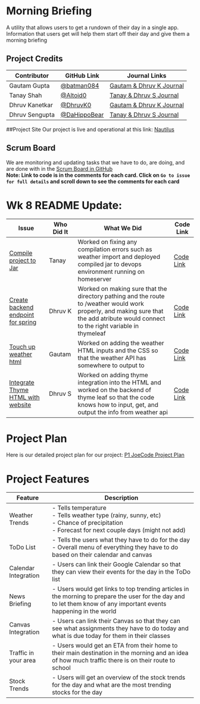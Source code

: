 # Morning Briefing  
A utility that allows users to get a rundown of their day in a single app. Information that users get will help them start off their day and give them a morning briefing

## Project Credits
Contributor | GitHub Link | Journal Links
----------- | ----------- | -------------
Gautam Gupta | [@batman084](https://github.com/batman084) | [Gautam & Dhruv K Journal](https://docs.google.com/document/d/1tCDVj-Cb-zR5BkXZF6V9x2aPzR__5qMSUu2iNDu2oko/edit?usp=sharing)
Tanay Shah | [@Altoid0](https://github.com/Altoid0) | [Tanay & Dhruv S Journal](https://docs.google.com/document/d/1g60S7gscwpYl4oalQHzpsQa1RahPRVd42iXyDRPMrnE/edit?usp=sharing)
Dhruv Kanetkar | [@DhruvK0](https://github.com/DhruvK0) | [Gautam & Dhruv K Journal](https://docs.google.com/document/d/1tCDVj-Cb-zR5BkXZF6V9x2aPzR__5qMSUu2iNDu2oko/edit?usp=sharing)
Dhruv Sengupta | [@DaHippoBear](https://github.com/DaHippoBear) | [Tanay & Dhruv S Journal](https://docs.google.com/document/d/1g60S7gscwpYl4oalQHzpsQa1RahPRVd42iXyDRPMrnE/edit?usp=sharing)


##Project Site
Our project is live and operational at this link: [Nautilus](http://76.176.51.196/)

## Scrum Board
We are monitoring and updating tasks that we have to do, are doing, and are done with in the [Scrum Board in GitHub](https://github.com/Altoid0/Nautilus/projects/1)  
**Note: Link to code is in the comments for each card. Click on `Go to issue for full details` and scroll down to see the comments for each card**  

# Wk 8 README Update:
Issue | Who Did It | What We Did | Code Link
----------------------------------------- | ----------- | -------------------------------------------------------------------------- | ---------------------------------------------
[Compile project to Jar](https://github.com/Altoid0/Nautilus/issues/22) | Tanay | Worked on fixing any compilation errors such as weather import and deployed compiled jar to devops environment running on homeserver | [Code Link](https://github.com/Altoid0/Nautilus/releases/tag/2.0.0)
[Create backend endpoint for spring](https://github.com/Altoid0/Nautilus/issues/4) | Dhruv K | Worked on making sure that the directory pathing and the route to /weather would work properly, and making sure that the add atribute would connect to the right variable in thymeleaf | [Code Link](https://github.com/Altoid0/Nautilus/blob/master/menu/src/main/java/com/nautilus/NautilusApplicationController.java)
[Touch up weather html](https://github.com/Altoid0/Nautilus/issues/14) | Gautam | Worked on adding the weather HTML inputs and the CSS so that the weather API has somewhere to output to | [Code Link](https://github.com/Altoid0/Nautilus/blob/master/menu/src/main/resources/templates/weather.html)
[Integrate Thyme HTML with website](https://github.com/Altoid0/Nautilus/issues/12) | Dhruv S | Worked on adding thyme integration into the HTML and worked on the backend of thyme leaf so that the code knows how to input, get, and output the info from weather api | [Code Link](https://github.com/Altoid0/Nautilus/blob/master/menu/src/main/resources/public/weather.html#L48)

# Project Plan
Here is our detailed project plan for our project: [P1 JoeCode Project Plan](https://docs.google.com/document/d/1m7wAU9ol465JiQeQv9NltoqsjlFo8B8UNO8IeDBx2rU/edit?usp=sharing)  

# Project Features
Feature | Description
------- | ---------------------------------------
Weather Trends | - Tells temperature  <br>- Tells weather type (rainy, sunny, etc)<br>  - Chance of precipitation<br>  - Forecast for next couple days (might not add)<br>  
ToDo List | - Tells the users what they have to do for the day<br>  - Overall menu of everything they have to do based on their calendar and canvas  
Calendar Integration | - Users can link their Google Calendar so that they can view their events for the day in the ToDo list  
News Briefing | - Users would get links to top trending articles in the morning to prepare the user for the day and to let them know of any important events happening in the world  
Canvas Integration | - Users can link their Canvas so that they can see what assignments they have to do today and what is due today for them in their classes  
Traffic in your area | - Users would get an ETA from their home to their main destination in the morning and an idea of how much traffic there is on their route to school  
Stock Trends | - Users will get an overview of the stock trends for the day and what are the most trending stocks for the day  
